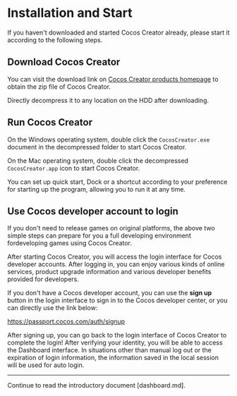 # Installation and Start

If you haven't downloaded and started Cocos Creator already, please start it according to the following steps.

## Download Cocos Creator

You can visit the download link on [Cocos Creator products homepage](http://www.cocos.com/cocoscreator/) to obtain the zip file of Cocos Creator.

Directly decompress it to any location on the HDD after downloading.

## Run Cocos Creator

On the Windows operating system, double click the `CocosCreator.exe` document in the decompressed folder to start Cocos Creator.

On the Mac operating system, double click the decompressed `CocosCreator.app` icon to start Cocos Creator.

You can set up quick start, Dock or a shortcut according to your preference for starting up the program, allowing you to run it at any time.


## Use Cocos developer account to login

If you don't need to release games on original platforms, the above two simple steps can prepare for you a full developing environment fordeveloping games using Cocos Creator.

After starting Cocos Creator, you will access the login interface for Cocos developer accounts. After logging in, you can enjoy various kinds of online services, product upgrade information and various developer benefits provided for developers.

If you don't have a Cocos developer account, you can use the **sign up** button in the login interface to sign in to the Cocos developer center, or you can directly use the link below:

https://passport.cocos.com/auth/signup

After signing up, you can go back to the login interface of Cocos Creator to complete the login! After verifying your identity, you will be able to access the Dashboard interface. In situations other than manual log out or the expiration of login information, the information saved in the local session will be used for auto login.

---

Continue to read the introductory document [dashboard.md].
